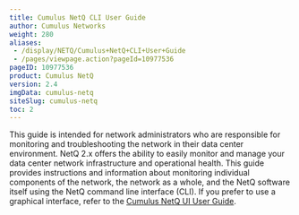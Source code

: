 ```yaml
---
title: Cumulus NetQ CLI User Guide
author: Cumulus Networks
weight: 280
aliases:
 - /display/NETQ/Cumulus+NetQ+CLI+User+Guide
 - /pages/viewpage.action?pageId=10977536
pageID: 10977536
product: Cumulus NetQ
version: 2.4
imgData: cumulus-netq
siteSlug: cumulus-netq
toc: 2
---
```

This guide is intended for network administrators who are responsible
for monitoring and troubleshooting the network in their data center
environment. NetQ 2.x offers the ability to easily monitor and manage
your data center network infrastructure and operational health. This
guide provides instructions and information about monitoring individual
components of the network, the network as a whole, and the NetQ software
itself using the NetQ command line interface (CLI). If you prefer to use
a graphical interface, refer to the [Cumulus NetQ UI User Guide](/cumulus-netq/Cumulus-NetQ-UI-User-Guide/).
